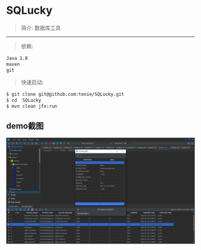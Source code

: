 # SQLucky

> 简介:
    数据库工具
---
> 依赖:

    Java 1.8
    maven
    git
    
> 快速启动:
   
     
    $ git clone git@github.com:tenie/SQLucky.git
    $ cd  SQLucky
    $ mvn clean jfx:run

## demo截图 ##
![image](https://github.com/tenie/SQLucky/blob/main/demo.png)
